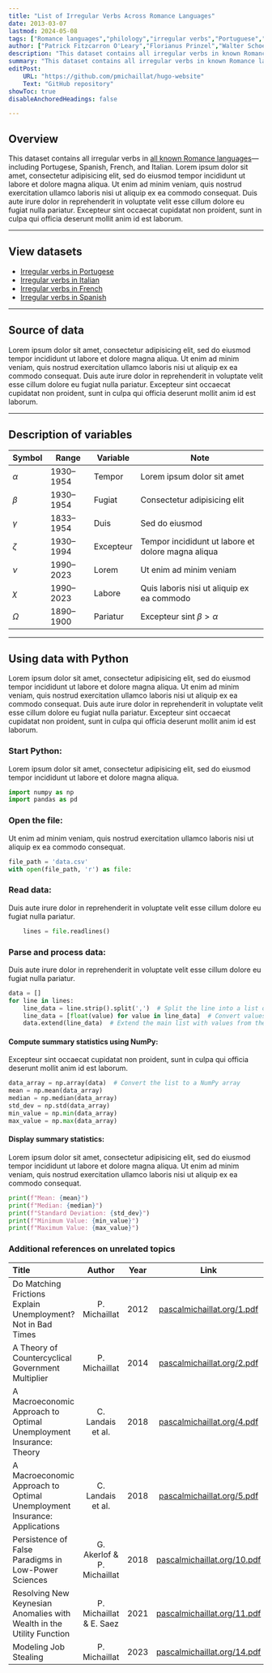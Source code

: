 ```yaml
---
title: "List of Irregular Verbs Across Romance Languages" 
date: 2013-03-07
lastmod: 2024-05-08
tags: ["Romance languages","philology","irregular verbs","Portuguese","Italian","French","Spanish","dataset","python"]
author: ["Patrick Fitzcarron O'Leary","Florianus Prinzel","Walter Schoeffler-Henschell","Detlev Amadeus Unterholzer", "Dieter Vogelsang","Moritz-Maria von Igelfeld"]
description: "This dataset contains all irregular verbs in known Romance languages."
summary: "This dataset contains all irregular verbs in known Romance languages."
editPost:
    URL: "https://github.com/pmichaillat/hugo-website"
    Text: "GitHub repository"
showToc: true
disableAnchoredHeadings: false

---
```


## Overview

This dataset contains all irregular verbs in [all known Romance languages](http://www.alexandermccallsmith.com/series/von-igelfeld-series)—including Portugese, Spanish, French, and Italian. Lorem ipsum dolor sit amet, consectetur adipisicing elit, sed do eiusmod tempor incididunt ut labore et dolore magna aliqua. Ut enim ad minim veniam, quis nostrud exercitation ullamco laboris nisi ut aliquip ex ea commodo consequat. Duis aute irure dolor in reprehenderit in voluptate velit esse cillum dolore eu fugiat nulla pariatur. Excepteur sint occaecat cupidatat non proident, sunt in culpa qui officia deserunt mollit anim id est laborum.

---

## View datasets

+ [Irregular verbs in Portugese](https://github.com/pmichaillat/u-star)
+ [Irregular verbs in Italian](https://github.com/pmichaillat/unemployment-gap)
+ [Irregular verbs in French](https://github.com/pmichaillat/job-rationing)
+ [Irregular verbs in Spanish](https://github.com/pmichaillat/countercyclical-multiplier)

---

## Source of data

Lorem ipsum dolor sit amet, consectetur adipisicing elit, sed do eiusmod
tempor incididunt ut labore et dolore magna aliqua. Ut enim ad minim veniam,
quis nostrud exercitation ullamco laboris nisi ut aliquip ex ea commodo
consequat. Duis aute irure dolor in reprehenderit in voluptate velit esse
cillum dolore eu fugiat nulla pariatur. Excepteur sint occaecat cupidatat non
proident, sunt in culpa qui officia deserunt mollit anim id est laborum.

---

## Description of variables

|  Symbol  |   Range   |  Variable |                        Note                        |
| -------- | --------- | --------- | -------------------------------------------------- |
| $\alpha$ | 1930–1954 | Tempor    | Lorem ipsum dolor sit amet                         |
| $\beta$  | 1930–1954 | Fugiat    | Consectetur adipisicing elit                       |
| $\gamma$ | 1833–1954 | Duis      | Sed do eiusmod                                     |
| $\zeta$  | 1930–1994 | Excepteur | Tempor incididunt ut labore et dolore magna aliqua |
| $\nu$    | 1990–2023 | Lorem     | Ut enim ad minim veniam                            |
| $\chi$   | 1990–2023 | Labore    | Quis laboris nisi ut aliquip ex ea commodo         |
| $\Omega$ | 1890–1900 | Pariatur  | Excepteur sint $\beta > \alpha$                    |

---

## Using data with Python

Lorem ipsum dolor sit amet, consectetur adipisicing elit, sed do eiusmod
tempor incididunt ut labore et dolore magna aliqua. Ut enim ad minim veniam,
quis nostrud exercitation ullamco laboris nisi ut aliquip ex ea commodo
consequat. Duis aute irure dolor in reprehenderit in voluptate velit esse
cillum dolore eu fugiat nulla pariatur. Excepteur sint occaecat cupidatat non
proident, sunt in culpa qui officia deserunt mollit anim id est laborum.

### Start Python:

Lorem ipsum dolor sit amet, consectetur adipisicing elit, sed do eiusmod
tempor incididunt ut labore et dolore magna aliqua.

```python
import numpy as np
import pandas as pd
```

### Open the file:

Ut enim ad minim veniam, quis nostrud exercitation ullamco laboris nisi ut aliquip ex ea commodo consequat.

```python
file_path = 'data.csv'
with open(file_path, 'r') as file:
```

### Read data:

Duis aute irure dolor in reprehenderit in voluptate velit esse
cillum dolore eu fugiat nulla pariatur.

```python
    lines = file.readlines()
```

### Parse and process data:

Duis aute irure dolor in reprehenderit in voluptate velit esse
cillum dolore eu fugiat nulla pariatur.

```python
data = []
for line in lines:
    line_data = line.strip().split(',')  # Split the line into a list of values
    line_data = [float(value) for value in line_data]  # Convert values to floats
    data.extend(line_data)  # Extend the main list with values from the line
```

#### Compute summary statistics using NumPy:

Excepteur sint occaecat cupidatat non proident, sunt in culpa qui officia deserunt mollit anim id est laborum.

```python
data_array = np.array(data)  # Convert the list to a NumPy array
mean = np.mean(data_array)
median = np.median(data_array)
std_dev = np.std(data_array)
min_value = np.min(data_array)
max_value = np.max(data_array)
```

#### Display summary statistics:

Lorem ipsum dolor sit amet, consectetur adipisicing elit, sed do eiusmod
tempor incididunt ut labore et dolore magna aliqua. Ut enim ad minim veniam,
quis nostrud exercitation ullamco laboris nisi ut aliquip ex ea commodo
consequat.

```python
print(f"Mean: {mean}")
print(f"Median: {median}")
print(f"Standard Deviation: {std_dev}")
print(f"Minimum Value: {min_value}")
print(f"Maximum Value: {max_value}")
```

### Additional references on unrelated topics

| Title | Author | Year | Link |
| :----- | :------: | :----: | :----: |
| Do Matching Frictions Explain Unemployment? Not in Bad Times | P. Michaillat | 2012 | [pascalmichaillat.org/1.pdf](https://pascalmichaillat.org/1.pdf) | 
| A Theory of Countercyclical Government Multiplier | P. Michaillat | 2014 | [pascalmichaillat.org/2.pdf](https://pascalmichaillat.org/2.pdf) | 
| A Macroeconomic Approach to Optimal Unemployment Insurance: Theory| C. Landais et al.  | 2018 | [pascalmichaillat.org/4.pdf](https://pascalmichaillat.org/4.pdf) | 
| A Macroeconomic Approach to Optimal Unemployment Insurance: Applications | C. Landais et al.  | 2018 | [pascalmichaillat.org/5.pdf](https://pascalmichaillat.org/5.pdf) | 
| Persistence of False Paradigms in Low-Power Sciences | G. Akerlof & P. Michaillat | 2018 | [pascalmichaillat.org/10.pdf](https://pascalmichaillat.org/10.pdf) | 
| Resolving New Keynesian Anomalies with Wealth in the Utility Function | P. Michaillat & E. Saez | 2021 | [pascalmichaillat.org/11.pdf](https://pascalmichaillat.org/11.pdf) | 
| Modeling Job Stealing | P. Michaillat | 2023 | [pascalmichaillat.org/14.pdf](https://pascalmichaillat.org/14.pdf) | 